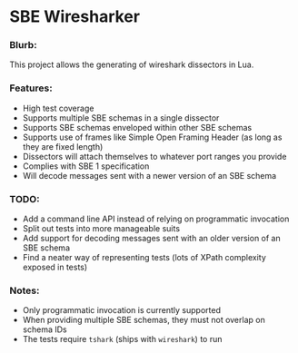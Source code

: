 # SBE Wiresharker

### Blurb:
This project allows the generating of wireshark dissectors in Lua.

### Features:
- High test coverage
- Supports multiple SBE schemas in a single dissector
- Supports SBE schemas enveloped within other SBE schemas
- Supports use of frames like Simple Open Framing Header (as long as they are fixed length)
- Dissectors will attach themselves to whatever port ranges you provide
- Complies with SBE 1 specification
- Will decode messages sent with a newer version of an SBE schema

### TODO:
- Add a command line API instead of relying on programmatic invocation
- Split out tests into more manageable suits
- Add support for decoding messages sent with an older version of an SBE schema
- Find a neater way of representing tests (lots of XPath complexity exposed in tests)

### Notes:
- Only programmatic invocation is currently supported
- When providing multiple SBE schemas, they must not overlap on schema IDs
- The tests require `tshark` (ships with `wireshark`) to run